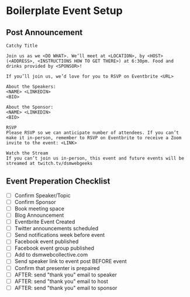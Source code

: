 # Boilerplate Event Setup

## Post Announcement

```
Catchy Title

Join us as we <DO WHAT>. We’ll meet at <LOCATION>, by <HOST> (<ADDRESS>, <INSTRUCTIONS HOW TO GET THERE>) at 6:30pm. Food and drinks provided by <SPONSOR>!

If you’ll join us, we’d love for you to RSVP on Eventbrite <URL>

About the Speakers:
<NAME> <LINKEDIN>
<BIO>

About the Sponsor:
<NAME> <LINKEDIN>
<BIO>

RSVP
Please RSVP so we can anticipate number of attendees. If you can’t make it in-person, remember to RSVP on Eventbrite to receive a Zoom invite to the event: <LINK>

Watch the Stream
If you can’t join us in-person, this event and future events will be streamed at twitch.tv/dsmwebgeeks

```

## Event Preperation Checklist

- [ ] Confirm Speaker/Topic
- [ ] Confirm Sponsor
- [ ] Book meeting space
- [ ] Blog Announcement
- [ ] Eventbrite Event Created
- [ ] Twitter announcements scheduled
- [ ] Send notifications week before event
- [ ] Facebook event published
- [ ] Facebook event group published
- [ ] Add to dsmwebcollective.com
- [ ] Send speaker link to event post BEFORE event
- [ ] Confirm that presenter is prepaired
- [ ] AFTER: send "thank you" email to speaker
- [ ] AFTER: send "thank you" email to host
- [ ] AFTER: send "thank you" email to sponsor
